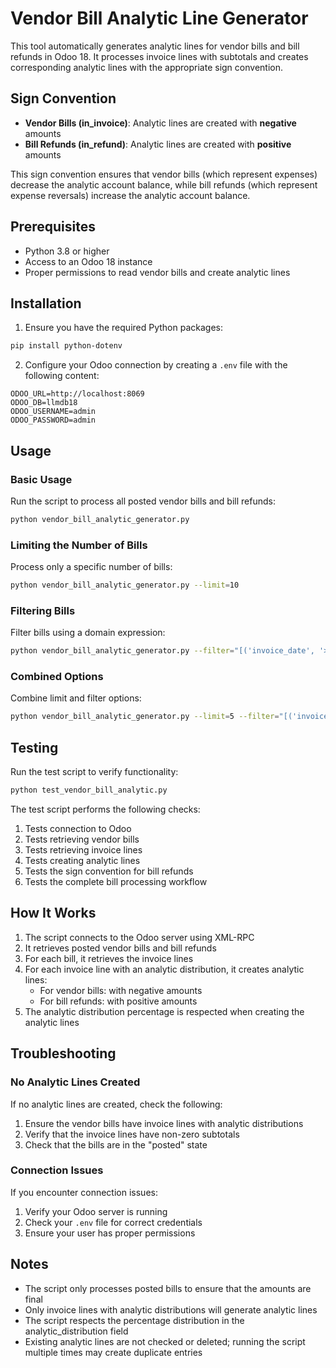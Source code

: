 # Vendor Bill Analytic Line Generator

This tool automatically generates analytic lines for vendor bills and bill refunds in Odoo 18. It processes invoice lines with subtotals and creates corresponding analytic lines with the appropriate sign convention.

## Sign Convention

- **Vendor Bills (in_invoice)**: Analytic lines are created with **negative** amounts
- **Bill Refunds (in_refund)**: Analytic lines are created with **positive** amounts

This sign convention ensures that vendor bills (which represent expenses) decrease the analytic account balance, while bill refunds (which represent expense reversals) increase the analytic account balance.

## Prerequisites

- Python 3.8 or higher
- Access to an Odoo 18 instance
- Proper permissions to read vendor bills and create analytic lines

## Installation

1. Ensure you have the required Python packages:

```bash
pip install python-dotenv
```

2. Configure your Odoo connection by creating a `.env` file with the following content:

```
ODOO_URL=http://localhost:8069
ODOO_DB=llmdb18
ODOO_USERNAME=admin
ODOO_PASSWORD=admin
```

## Usage

### Basic Usage

Run the script to process all posted vendor bills and bill refunds:

```bash
python vendor_bill_analytic_generator.py
```

### Limiting the Number of Bills

Process only a specific number of bills:

```bash
python vendor_bill_analytic_generator.py --limit=10
```

### Filtering Bills

Filter bills using a domain expression:

```bash
python vendor_bill_analytic_generator.py --filter="[('invoice_date', '>=', '2025-01-01')]"
```

### Combined Options

Combine limit and filter options:

```bash
python vendor_bill_analytic_generator.py --limit=5 --filter="[('invoice_date', '>=', '2025-01-01'), ('partner_id', '=', 42)]"
```

## Testing

Run the test script to verify functionality:

```bash
python test_vendor_bill_analytic.py
```

The test script performs the following checks:

1. Tests connection to Odoo
2. Tests retrieving vendor bills
3. Tests retrieving invoice lines
4. Tests creating analytic lines
5. Tests the sign convention for bill refunds
6. Tests the complete bill processing workflow

## How It Works

1. The script connects to the Odoo server using XML-RPC
2. It retrieves posted vendor bills and bill refunds
3. For each bill, it retrieves the invoice lines
4. For each invoice line with an analytic distribution, it creates analytic lines:
   - For vendor bills: with negative amounts
   - For bill refunds: with positive amounts
5. The analytic distribution percentage is respected when creating the analytic lines

## Troubleshooting

### No Analytic Lines Created

If no analytic lines are created, check the following:

1. Ensure the vendor bills have invoice lines with analytic distributions
2. Verify that the invoice lines have non-zero subtotals
3. Check that the bills are in the "posted" state

### Connection Issues

If you encounter connection issues:

1. Verify your Odoo server is running
2. Check your `.env` file for correct credentials
3. Ensure your user has proper permissions

## Notes

- The script only processes posted bills to ensure that the amounts are final
- Only invoice lines with analytic distributions will generate analytic lines
- The script respects the percentage distribution in the analytic_distribution field
- Existing analytic lines are not checked or deleted; running the script multiple times may create duplicate entries